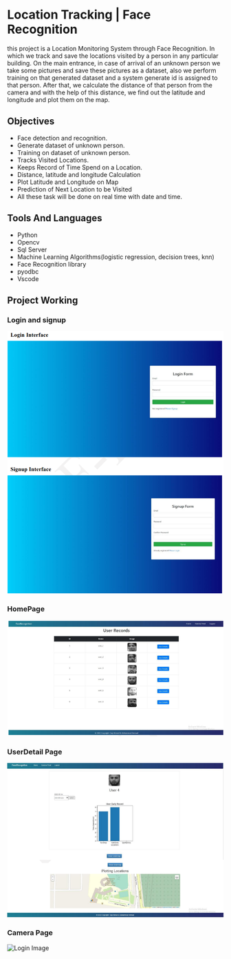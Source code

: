 
# Location Tracking | Face Recognition

this project is a Location Monitoring System through Face Recognition. In which
we  track and save the locations visited by a person in any particular building. On the main entrance, in case of arrival of an unknown person we take some pictures and save these
pictures as a dataset, also we perform training on that generated dataset and a system
generate id is assigned to that person. After that, we  calculate the distance of that
person from the camera and with the help of this distance, we  find out the latitude and
longitude and plot them on the map.

## Objectives

- Face detection and recognition.
- Generate dataset of unknown person.
- Training on dataset of unknown person.
- Tracks Visited Locations.
- Keeps Record of Time Spend on a Location.
- Distance, latitude and longitude Calculation
- Plot Latitude and Longitude on Map
- Prediction of Next Location to be Visited
- All these task will be done on real time with date and time.
## Tools And Languages

- Python
- Opencv
- Sql Server
- Machine Learning Algorithms(logistic regression, decision trees, knn)
- Face Recognition library
- pyodbc
- Vscode
## Project Working
### Login and signup
![Login Image](DemoImages/loginsignup.PNG)

### HomePage
![Login Image](DemoImages/Homepage.PNG)

### UserDetail Page
![Login Image](DemoImages/UserDetailpage.PNG)

### Camera Page
![Login Image](DemoImages/Camera.PNG)
